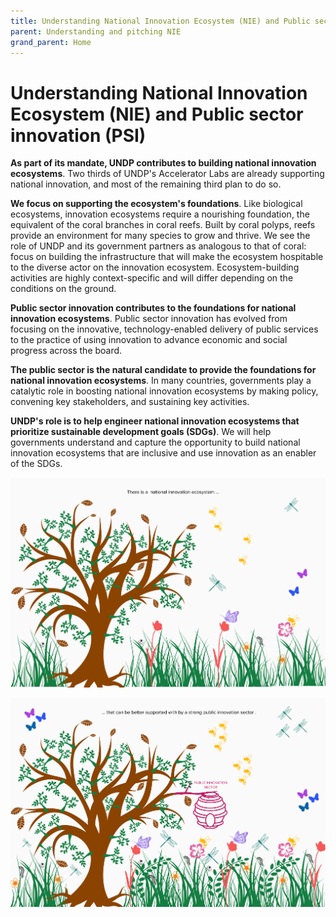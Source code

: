```yaml
---
title: Understanding National Innovation Ecosystem (NIE) and Public sector innovation (PSI)
parent: Understanding and pitching NIE
grand_parent: Home
---
```



# Understanding National Innovation Ecosystem (NIE) and Public sector innovation (PSI)

**As part of its mandate, UNDP contributes to building national innovation ecosystems**. Two thirds of UNDP's Accelerator Labs are already supporting national innovation, and most of the remaining third plan to do so.

**We focus on supporting the ecosystem's foundations**. Like biological ecosystems, innovation ecosystems require a nourishing foundation, the equivalent of the coral branches in coral reefs. Built by coral polyps, reefs provide an environment for many species to grow and thrive. We see the role of UNDP and its government partners as analogous to that of coral: focus on building the infrastructure that will make the ecosystem hospitable to the diverse actor on the innovation ecosystem. Ecosystem-building activities are highly context-specific and will differ depending on the conditions on the ground.

**Public sector innovation contributes to the foundations for national innovation ecosystems**. Public sector innovation has evolved from focusing on the innovative, technology-enabled delivery of public services to the practice of using innovation to advance economic and social progress across the board.

**The public sector is the natural candidate to provide the foundations for national innovation ecosystems**. In many countries, governments play a catalytic role in boosting national innovation ecosystems by making policy, convening key stakeholders, and sustaining key activities.

**UNDP's role is to help engineer national innovation ecosystems that prioritize sustainable development goals (SDGs)**. We will help governments understand and capture the opportunity to build national innovation ecosystems that are inclusive and use innovation as an enabler of the SDGs.

![without PSI](public/imgs/NIE1.png)

![with PSI](public/imgs/NIE2.png)
